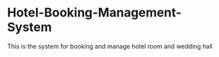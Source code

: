 # Hotel-Booking-Management-System
This is the system for booking and manage hotel room and wedding hall
